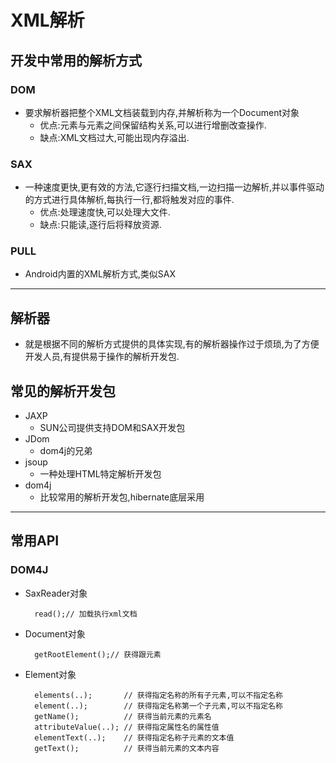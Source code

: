 # XML解析
## 开发中常用的解析方式
### DOM
- 要求解析器把整个XML文档装载到内存,并解析称为一个Document对象
    - 优点:元素与元素之间保留结构关系,可以进行增删改查操作.
    - 缺点:XML文档过大,可能出现内存溢出.
### SAX
- 一种速度更快,更有效的方法,它逐行扫描文档,一边扫描一边解析,并以事件驱动的方式进行具体解析,每执行一行,都将触发对应的事件.
    - 优点:处理速度快,可以处理大文件.
    - 缺点:只能读,逐行后将释放资源.
### PULL
- Android内置的XML解析方式,类似SAX
---
## 解析器
- 就是根据不同的解析方式提供的具体实现,有的解析器操作过于烦琐,为了方便开发人员,有提供易于操作的解析开发包.
## 常见的解析开发包
- JAXP
    - SUN公司提供支持DOM和SAX开发包
- JDom
    - dom4j的兄弟
- jsoup
    - 一种处理HTML特定解析开发包
- dom4j
    - 比较常用的解析开发包,hibernate底层采用
---
## 常用API
### DOM4J
- SaxReader对象
    >
        read();// 加载执行xml文档
- Document对象
    >
        getRootElement();// 获得跟元素
- Element对象
    >
        elements(..);       // 获得指定名称的所有子元素,可以不指定名称
        element(..);        // 获得指定名称第一个子元素,可以不指定名称
        getName();          // 获得当前元素的元素名
        attributeValue(..); // 获得指定属性名的属性值
        elementText(..);    // 获得指定名称子元素的文本值
        getText();          // 获得当前元素的文本内容